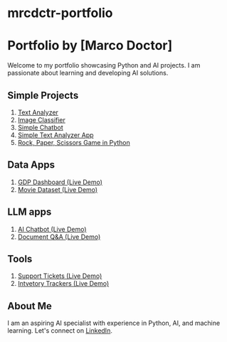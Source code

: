 # mrcdctr-portfolio
# Portfolio by [Marco Doctor]
Welcome to my portfolio showcasing Python and AI projects. I am passionate about learning and developing AI solutions.

## Simple Projects
1. [Text Analyzer](https://github.com/MudmanX/mrcdctr-portfolio/blob/main/text_analyzer.py)
2. [Image Classifier](https://github.com/MudmanX/mrcdctr-portfolio/blob/main/image_classifier.py)
3. [Simple Chatbot](https://github.com/MudmanX/mrcdctr-portfolio/blob/main/chatbot.py)
4. [Simple Text Analyzer App](https://github.com/MudmanX/mrcdctr-portfolio/blob/main/text_analyzer_app.py)
5. [Rock, Paper, Scissors Game in Python](https://github.com/MudmanX/rock-paper-scissors)

## Data Apps
1. [GDP Dashboard (Live Demo)](https://gdp-dashboard-44b0eke58uz.streamlit.app/)
2. [Movie Dataset (Live Demo)](https://movies-dataset-prn370gvp8.streamlit.app/)

## LLM apps
1. [AI Chatbot (Live Demo)](https://chatbot-h5jilvj1nwi.streamlit.app/)
2. [Document Q&A (Live Demo)](https://document-app-raqc2lfbl8i.streamlit.app/)

## Tools
1. [Support Tickets (Live Demo)](https://support-tickets-fidtk103j1r.streamlit.app/)
2. [Intvetory Trackers (Live Demo)](https://inventory-tracker-brj0h5p5ci6.streamlit.app/)
 
## About Me
I am an aspiring AI specialist with experience in Python, AI, and machine learning. Let's connect on [LinkedIn](https://www.linkedin.com/in/marco-doctor-ab0a57140/).


